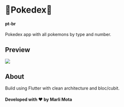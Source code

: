 # 🌟**Pokedex**🌟
#### pt-br
Pokedex app with all pokemons by type and number.

## **Preview**
<img src= "https://i.imgur.com/3NQnKav.gif"/>

## **About**
Build using Flutter with clean architecture and bloc/cubit.

#### Developed with ❤️ by Marli Mota
